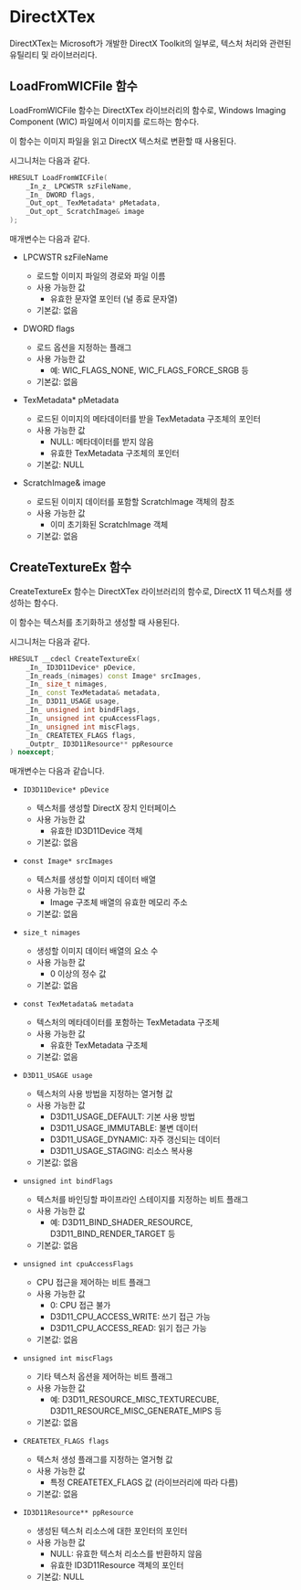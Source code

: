 # DirectXTex
DirectXTex는 Microsoft가 개발한 DirectX Toolkit의 일부로, 텍스처 처리와 관련된 유틸리티 및 라이브러리다. 

## LoadFromWICFile 함수
LoadFromWICFile 함수는 DirectXTex 라이브러리의 함수로, Windows Imaging Component (WIC) 파일에서 이미지를 로드하는 함수다. 

이 함수는 이미지 파일을 읽고 DirectX 텍스처로 변환할 때 사용된다.

시그니처는 다음과 같다.

```cpp
HRESULT LoadFromWICFile(
    _In_z_ LPCWSTR szFileName,
    _In_ DWORD flags,
    _Out_opt_ TexMetadata* pMetadata,
    _Out_opt_ ScratchImage& image
);
```

매개변수는 다음과 같다.

* LPCWSTR szFileName
  * 로드할 이미지 파일의 경로와 파일 이름
  * 사용 가능한 값
    * 유효한 문자열 포인터 (널 종료 문자열)
  * 기본값: 없음

* DWORD flags
  * 로드 옵션을 지정하는 플래그
  * 사용 가능한 값
    * 예: WIC_FLAGS_NONE, WIC_FLAGS_FORCE_SRGB 등
  * 기본값: 없음

* TexMetadata* pMetadata
  * 로드된 이미지의 메타데이터를 받을 TexMetadata 구조체의 포인터
  * 사용 가능한 값
    * NULL: 메타데이터를 받지 않음
    * 유효한 TexMetadata 구조체의 포인터
  * 기본값: NULL

* ScratchImage& image
  * 로드된 이미지 데이터를 포함할 ScratchImage 객체의 참조
  * 사용 가능한 값
    * 이미 초기화된 ScratchImage 객체
  * 기본값: 없음

## CreateTextureEx 함수
CreateTextureEx 함수는 DirectXTex 라이브러리의 함수로, DirectX 11 텍스처를 생성하는 함수다. 

이 함수는 텍스처를 초기화하고 생성할 때 사용된다.

시그니처는 다음과 같다.

```cpp
HRESULT __cdecl CreateTextureEx(
    _In_ ID3D11Device* pDevice,
    _In_reads_(nimages) const Image* srcImages,
    _In_ size_t nimages,
    _In_ const TexMetadata& metadata,
    _In_ D3D11_USAGE usage,
    _In_ unsigned int bindFlags,
    _In_ unsigned int cpuAccessFlags,
    _In_ unsigned int miscFlags,
    _In_ CREATETEX_FLAGS flags,
    _Outptr_ ID3D11Resource** ppResource
) noexcept;
```

매개변수는 다음과 같습니다.

* `ID3D11Device* pDevice`
  * 텍스처를 생성할 DirectX 장치 인터페이스
  * 사용 가능한 값
    * 유효한 ID3D11Device 객체
  * 기본값: 없음

* `const Image* srcImages`
  * 텍스처를 생성할 이미지 데이터 배열
  * 사용 가능한 값
    * Image 구조체 배열의 유효한 메모리 주소
  * 기본값: 없음

* `size_t nimages`
  * 생성할 이미지 데이터 배열의 요소 수
  * 사용 가능한 값
    * 0 이상의 정수 값
  * 기본값: 없음

* `const TexMetadata& metadata`
  * 텍스처의 메타데이터를 포함하는 TexMetadata 구조체
  * 사용 가능한 값
    * 유효한 TexMetadata 구조체
  * 기본값: 없음

* `D3D11_USAGE usage`
  * 텍스처의 사용 방법을 지정하는 열거형 값
  * 사용 가능한 값
    * D3D11_USAGE_DEFAULT: 기본 사용 방법
    * D3D11_USAGE_IMMUTABLE: 불변 데이터
    * D3D11_USAGE_DYNAMIC: 자주 갱신되는 데이터
    * D3D11_USAGE_STAGING: 리소스 복사용
  * 기본값: 없음

* `unsigned int bindFlags`
  * 텍스처를 바인딩할 파이프라인 스테이지를 지정하는 비트 플래그
  * 사용 가능한 값
    * 예: D3D11_BIND_SHADER_RESOURCE, D3D11_BIND_RENDER_TARGET 등
  * 기본값: 없음

* `unsigned int cpuAccessFlags`
  * CPU 접근을 제어하는 비트 플래그
  * 사용 가능한 값
    * 0: CPU 접근 불가
    * D3D11_CPU_ACCESS_WRITE: 쓰기 접근 가능
    * D3D11_CPU_ACCESS_READ: 읽기 접근 가능
  * 기본값: 없음

* `unsigned int miscFlags`
  * 기타 텍스처 옵션을 제어하는 비트 플래그
  * 사용 가능한 값
    * 예: D3D11_RESOURCE_MISC_TEXTURECUBE, D3D11_RESOURCE_MISC_GENERATE_MIPS 등
  * 기본값: 없음

* `CREATETEX_FLAGS flags`
  * 텍스처 생성 플래그를 지정하는 열거형 값
  * 사용 가능한 값
    * 특정 CREATETEX_FLAGS 값 (라이브러리에 따라 다름)
  * 기본값: 없음

* `ID3D11Resource** ppResource`
  * 생성된 텍스처 리소스에 대한 포인터의 포인터
  * 사용 가능한 값
    * NULL: 유효한 텍스처 리소스를 반환하지 않음
    * 유효한 ID3D11Resource 객체의 포인터
  * 기본값: NULL
```
